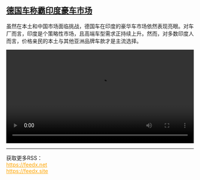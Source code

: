 <!--1738154823000-->
[德国车称霸印度豪车市场](https://www.dw.com/zh/%E5%BE%B7%E5%9B%BD%E8%BD%A6%E7%A7%B0%E9%9C%B8%E5%8D%B0%E5%BA%A6%E8%B1%AA%E8%BD%A6%E5%B8%82%E5%9C%BA/a-71389402)
------

<p>虽然在本土和中国市场面临挑战，德国车在印度的豪华车市场依然表现亮眼。对车厂而言，印度是个策略性市场，且高端车型需求正持续上升。然而，对多数印度人而言，价格亲民的本土与其他亚洲品牌车款才是主流选择。</small></p><video src="https://tvdownloaddw-a.akamaihd.net/Events/mp4/vdt_zh/2025/dwvgchi250123_newschi250123_indiaev-ltr-wide_67925ae6e064c_01imw_AVC_1280x720.mp4" controls style="width:100%"></video><br><hr><div>获取更多RSS：<br><a href="https://feedx.net" style="color:orange" target="_blank">https://feedx.net</a> <br><a href="https://feedx.site" style="color:orange" target="_blank">https://feedx.site</a><br></div>
